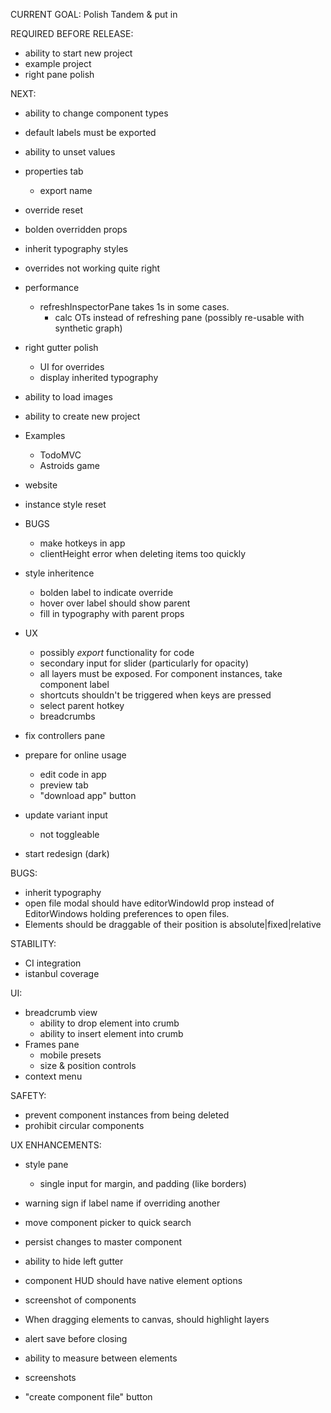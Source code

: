 CURRENT GOAL: Polish Tandem & put in 

REQUIRED BEFORE RELEASE:

- ability to start new project
- example project
- right pane polish


NEXT:

- ability to change component types
- default labels must be exported
- ability to unset values
- properties tab
  - export name
- override reset
- bolden overridden props
- inherit typography styles
- overrides not working quite right

- performance
  - refreshInspectorPane takes 1s in some cases.
    - calc OTs instead of refreshing pane (possibly re-usable with synthetic graph)

- right gutter polish 
  - UI for overrides
  - display inherited typography

- ability to load images
- ability to create new project

- Examples
  - TodoMVC
  - Astroids game

- website

* instance style reset

* BUGS
  - make hotkeys in app
  - clientHeight error when deleting items too quickly

- style inheritence

  - bolden label to indicate override
  - hover over label should show parent
  - fill in typography with parent props

- UX

  - possibly _export_ functionality for code
  - secondary input for slider (particularly for opacity)
  - all layers must be exposed. For component instances, take component label
  - shortcuts shouldn't be triggered when keys are pressed
  - select parent hotkey
  - breadcrumbs

- fix controllers pane

- prepare for online usage

  - edit code in app
  - preview tab
  - "download app" button

- update variant input
  - not toggleable

* start redesign (dark)

BUGS:

- inherit typography
- open file modal should have editorWindowId prop instead of EditorWindows holding preferences to open files.
- Elements should be draggable of their position is absolute|fixed|relative

STABILITY:

- CI integration
- istanbul coverage

UI:

- breadcrumb view
  - ability to drop element into crumb
  - ability to insert element into crumb
- Frames pane
  - mobile presets
  - size & position controls
- context menu

SAFETY:

- prevent component instances from being deleted
- prohibit circular components

UX ENHANCEMENTS:

- style pane

  - single input for margin, and padding (like borders)

- warning sign if label name if overriding another
- move component picker to quick search
- persist changes to master component
- ability to hide left gutter
- component HUD should have native element options
- screenshot of components
- When dragging elements to canvas, should highlight layers
- alert save before closing
- ability to measure between elements
- screenshots
- "create component file" button
